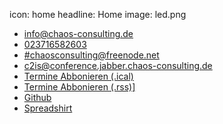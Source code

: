 icon: home
headline: Home
image: led.png

<ul class="links container">
    <li class="row">
        <div class="one column"><i class="fa fa-envelope-o"></i></div>
        <a class="eleven columns" href="mailto:info@chaos-consulting.de">info@chaos-consulting.de</a>
    </li>
    <li class="row">
        <div class="one column"><i class="fa fa-phone"></i></div>
        <a class= "eleven columns" href="tel:+4923716582603">023716582603</a>
    </li>
    <li class="row">
        <div class="one column"><i class="fa fa-comments-o"></i></div>
        <a class= "eleven columns" href="https://webchat.freenode.net/?randomnick=1&channels=%23chaosconsulting&uio=d4">
            #chaosconsulting@freenode.net
        </a>
    </li>
    <li class="row">
        <div class="one column"><i class="fa fa-comments-o"></i></div>
        <a class= "eleven columns" href="xmpp://c2is@conference.jabber.chaos-consulting.de">
            c2is@conference.jabber.chaos-consulting.de
        </a>
    </li>
    <li class="row">
        <div class="one column"><i class="fa fa-calendar"></i></div>
        <a class= "eleven columns" href="http://chaos-consulting.de/feeds/ical">Termine Abbonieren (.ical)</a>
    </li>
    <li class="row">
        <div class="one column"><i class="fa fa-rss"></i></div>
        <a class= "eleven columns" href="http://chaos-consulting.de/feeds/rss">Termine Abbonieren (.rss)]</a>
    </li>
    <li class="row">
        <div class="one column"><i class="fa fa-github"></i></div>
        <a class= "eleven columns" href="https://github.com/chaos-consulting">Github</a>
    </li>
    <li class="row">
        <div class="one column"><i class="fa fa-shopping-cart"></i></div>
        <a class= "eleven columns" href="http://shop.spreadshirt.de/c2is">Spreadshirt</a>
    </li>
</ul>

